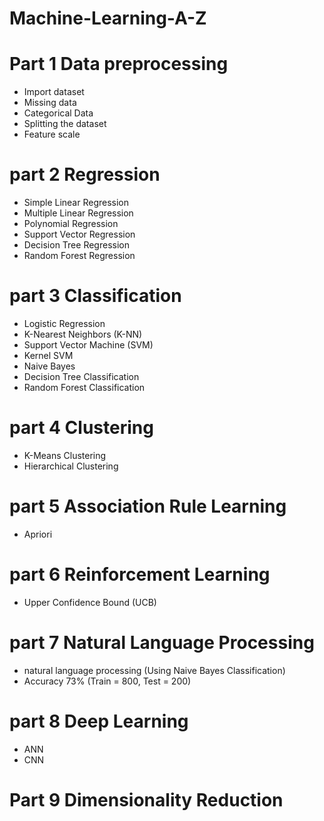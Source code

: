 # Machine-Learning-A-Z

# Part 1 Data preprocessing
- Import dataset
- Missing data
- Categorical Data
- Splitting the dataset
- Feature scale

# part 2 Regression
- Simple Linear Regression
- Multiple Linear Regression
- Polynomial Regression
- Support Vector Regression
- Decision Tree Regression
- Random Forest Regression

# part 3 Classification
- Logistic Regression
- K-Nearest Neighbors (K-NN)
- Support Vector Machine (SVM)
- Kernel SVM
- Naive Bayes
- Decision Tree Classification
- Random Forest Classification
# part 4 Clustering
- K-Means Clustering
- Hierarchical Clustering
# part 5 Association Rule Learning
- Apriori
# part 6 Reinforcement Learning
- Upper Confidence Bound (UCB)

# part 7 Natural Language Processing
- natural language processing (Using Naive Bayes Classification)
- Accuracy 73% (Train = 800, Test = 200)

# part 8 Deep Learning
- ANN
- CNN
# Part 9 Dimensionality Reduction

